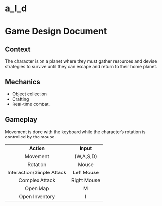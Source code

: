 # a_l_d
# **Game Design Document**
## Context
The character is on a planet where they must gather resources and devise strategies to survive until they can escape and return to their home planet.
## Mechanics
  * Object collection
  * Crafting
  * Real-time combat.

## Gameplay
Movement is done with the keyboard while the character’s rotation is controlled by the mouse.
<table>
  <tr>
    <td align = "center"> <strong>Action</strong></td>
    <td align = "center"> <strong>Input</strong></td>
  </tr>
  <tr>
    <td align="center">Movement</td>
    <td align="center">(W,A,S,D)</td>
  </tr>
  <tr>
    <td align="center">Rotation</td>
    <td align="center">Mouse</td>
  </tr>
  <tr>
    <td align="center">Interaction/Simple Attack</td>
    <td align="center">Left Mouse</td>
  </tr>
  <tr>
    <td align="center">Complex Attack</td>
    <td align="center">Right Mouse</td>
  </tr>
  <tr>
    <td align="center">Open Map</td>
    <td align="center">M</td> 
  </tr> 
  <tr>
    <td align="center">Open Inventory</td>
    <td align="center">I</td> 
  </tr> 
</table>